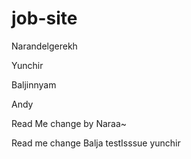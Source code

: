 # job-site

Narandelgerekh

Yunchir

Baljinnyam

Andy

Read Me change by Naraa~

Read me change Balja
testIsssue yunchir
